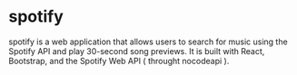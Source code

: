 # spotify
spotify is a web application that allows users to search for music using the Spotify API and play 30-second song previews. It is built with React, Bootstrap, and the Spotify Web API ( throught nocodeapi ).
